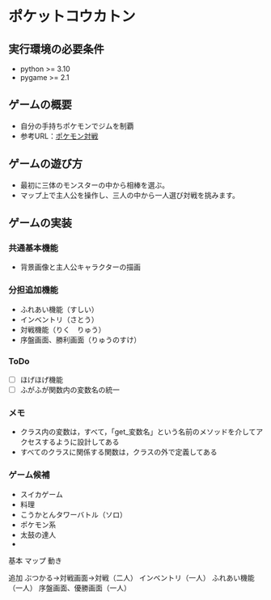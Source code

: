 # ポケットコウカトン

## 実行環境の必要条件
* python >= 3.10
* pygame >= 2.1

## ゲームの概要
* 自分の手持ちポケモンでジムを制覇
* 参考URL：[ポケモン対戦](https://www.hoge.com/)

## ゲームの遊び方
* 最初に三体のモンスターの中から相棒を選ぶ。
* マップ上で主人公を操作し、三人の中から一人選び対戦を挑みます。
## ゲームの実装
### 共通基本機能
* 背景画像と主人公キャラクターの描画

### 分担追加機能
* ふれあい機能（すしい）
* インベントリ（さとう）
*  対戦機能（りく　りゅう）
* 序盤画面、勝利画面（りゅうのすけ）

### ToDo
- [ ] ほげほげ機能
- [ ] ふがふが関数内の変数名の統一

### メモ
* クラス内の変数は，すべて，「get_変数名」という名前のメソッドを介してアクセスするように設計してある
* すべてのクラスに関係する関数は，クラスの外で定義してある

### ゲーム候補
* スイカゲーム
* 料理
* こうかとんタワーバトル（ソロ）
* ポケモン系
* 太鼓の達人
* 
基本
マップ
動き

追加
ぶつかる→対戦画面→対戦（二人）
インベントリ（一人）
ふれあい機能（一人）
序盤画面、優勝画面（一人）


